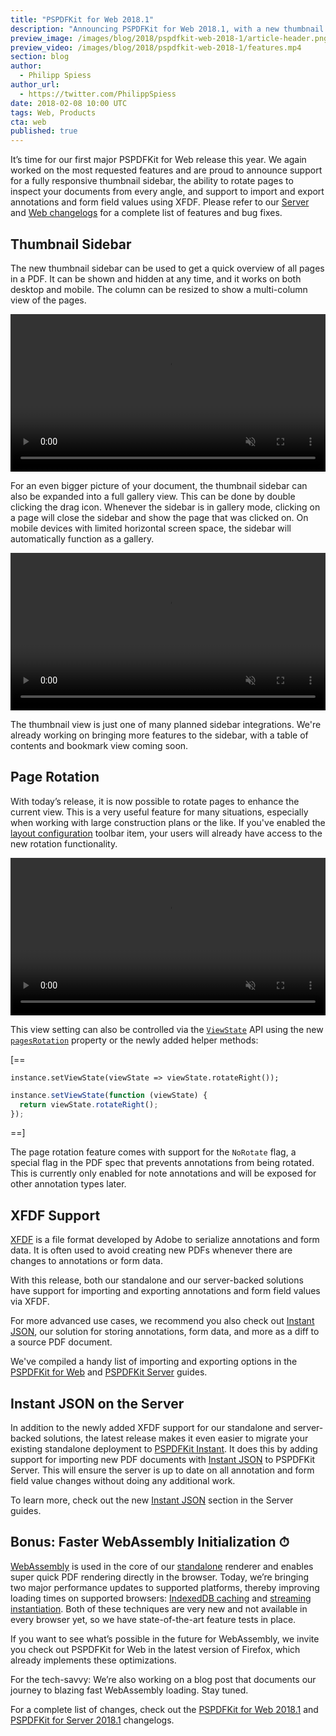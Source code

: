 ```yaml
---
title: "PSPDFKit for Web 2018.1"
description: "Announcing PSPDFKit for Web 2018.1, with a new thumbnail sidebar, page rotation, and XFDF support."
preview_image: /images/blog/2018/pspdfkit-web-2018-1/article-header.png
preview_video: /images/blog/2018/pspdfkit-web-2018-1/features.mp4
section: blog
author:
  - Philipp Spiess
author_url:
  - https://twitter.com/PhilippSpiess
date: 2018-02-08 10:00 UTC
tags: Web, Products
cta: web
published: true
---
```


It’s time for our first major PSPDFKit for Web release this year. We again worked on the most requested features and are proud to announce support for a fully responsive thumbnail sidebar, the ability to rotate pages to inspect your documents from every angle, and support to import and export annotations and form field values using XFDF. Please refer to our [Server][Server Changelog] and [Web changelogs][Web Changelog] for a complete list of features and bug fixes.

## Thumbnail Sidebar

The new thumbnail sidebar can be used to get a quick overview of all pages in a PDF. It can be shown and hidden at any time, and it works on both desktop and mobile. The column can be resized to show a multi-column view of the pages.

<video src="/images/blog/2018/pspdfkit-web-2018-1/toolbar_desktop.mp4" width="100%" loop muted playsinline data-controller="video" data-video-autoplay="true"></video>

For an even bigger picture of your document, the thumbnail sidebar can also be expanded into a full gallery view. This can be done by double clicking the drag icon. Whenever the sidebar is in gallery mode, clicking on a page will close the sidebar and show the page that was clicked on. On mobile devices with limited horizontal screen space, the sidebar will automatically function as a gallery.

<video src="/images/blog/2018/pspdfkit-web-2018-1/toolbar_gallery.mp4" width="100%" loop muted playsinline data-controller="video" data-video-autoplay="true"></video>

The thumbnail view is just one of many planned sidebar integrations. We're already working on bringing more features to the sidebar, with a table of contents and bookmark view coming soon.

## Page Rotation

With today’s release, it is now possible to rotate pages to enhance the current view. This is a very useful feature for many situations, especially when working with large construction plans or the like. If you've enabled the [layout configuration](https://pspdfkit.com/blog/2017/pspdfkit-web-2017-6/#introducing-layout-configuration) toolbar item, your users will already have access to the new rotation functionality.

<video src="/images/blog/2018/pspdfkit-web-2018-1/rotation.mp4" width="100%" loop muted playsinline data-controller="video" data-video-autoplay="true"></video>

This view setting can also be controlled via the [`ViewState`][] API using the new [`pagesRotation`] property or the newly added helper methods:

[==

```es
instance.setViewState(viewState => viewState.rotateRight());
```

```js
instance.setViewState(function (viewState) {
  return viewState.rotateRight();
});
```

==]

The page rotation feature comes with support for the `NoRotate` flag, a special flag in the PDF spec that prevents annotations from being rotated. This is currently only enabled for note annotations and will be exposed for other annotation types later.

## XFDF Support

[XFDF][] is a file format developed by Adobe to serialize annotations and form data. It is often used to avoid creating new PDFs whenever there are changes to annotations or form data.

With this release, both our standalone and our server-backed solutions have support for importing and exporting annotations and form field values via XFDF.

For more advanced use cases, we recommend you also check out [Instant JSON][], our solution for storing annotations, form data, and more as a diff to a source PDF document.

We've compiled a handy list of importing and exporting options in the [PSPDFKit for Web][Instant JSON] and [PSPDFKit Server][Instant JSON Server] guides.

## Instant JSON on the Server

In addition to the newly added XFDF support for our standalone and server-backed solutions, the latest release makes it even easier to migrate your existing standalone deployment to [PSPDFKit Instant][]. It does this by adding support for importing new PDF documents with [Instant JSON][] to PSPDFKit Server. This will ensure the server is up to date on all annotation and form field value changes without doing any additional work.

To learn more, check out the new [Instant JSON][Instant JSON Server] section in the Server guides.

## Bonus: Faster WebAssembly Initialization ⏱

[WebAssembly][] is used in the core of our [standalone][] renderer and enables super quick PDF rendering directly in the browser. Today, we’re bringing two major performance updates to supported platforms, thereby improving loading times on supported browsers: [IndexedDB caching][] and [streaming instantiation][]. Both of these techniques are very new and not available in every browser yet, so we have state-of-the-art feature tests in place.

If you want to see what’s possible in the future for WebAssembly, we invite you check out PSPDFKit for Web in the latest version of Firefox, which already implements these optimizations.

For the tech-savvy: We’re also working on a blog post that documents our journey to blazing fast WebAssembly loading. Stay tuned.

For a complete list of changes, check out the [PSPDFKit for Web 2018.1][Web Changelog] and [PSPDFKit for Server 2018.1][Server Changelog] changelogs.

[Server Changelog]: /changelog/server/#2018.1
[Web Changelog]: /changelog/web/#2018.1
[`ViewState`]: /guides/web/current/customizing-the-interface/viewstate/
[`pagesRotation`]: /api/web/PSPDFKit.ViewState.html#scrollMode
[PSPDFKit Instant]: /instant
[Instant JSON]: /guides/web/current/importing-exporting/instant-json/
[WebAssembly]: /blog/2017/webassembly-a-new-hope/
[standalone]: /blog/2017/pspdfkit-web-2017-5/#introducing-standalone-deployment
[XFDF]: https://en.wikipedia.org/wiki/Portable_Document_Format#XML_Forms_Data_Format_(XFDF)
[streaming instantiation]: https://developer.mozilla.org/en-US/docs/Web/JavaScript/Reference/Global_Objects/WebAssembly/instantiateStreaming
[IndexedDB caching]: https://developer.mozilla.org/en-US/docs/WebAssembly/Caching_modules
[Instant JSON Server]: https://pspdfkit.com/guides/server/current/importing-exporting/instant-json/
